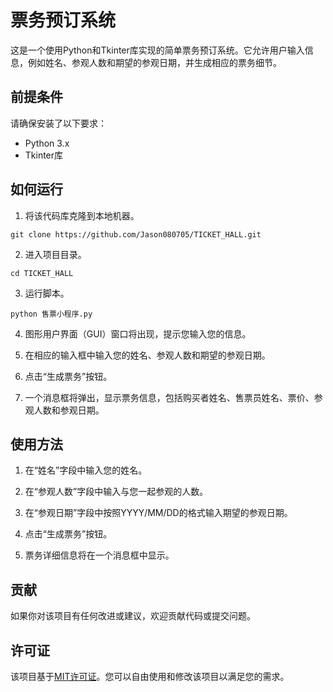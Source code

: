 # 票务预订系统

这是一个使用Python和Tkinter库实现的简单票务预订系统。它允许用户输入信息，例如姓名、参观人数和期望的参观日期，并生成相应的票务细节。

## 前提条件

请确保安装了以下要求：

- Python 3.x
- Tkinter库

## 如何运行

1. 将该代码库克隆到本地机器。

```
git clone https://github.com/Jason080705/TICKET_HALL.git
```

2. 进入项目目录。

```
cd TICKET_HALL
```

3. 运行脚本。

```
python 售票小程序.py
```

4. 图形用户界面（GUI）窗口将出现，提示您输入您的信息。

5. 在相应的输入框中输入您的姓名、参观人数和期望的参观日期。

6. 点击“生成票务”按钮。

7. 一个消息框将弹出，显示票务信息，包括购买者姓名、售票员姓名、票价、参观人数和参观日期。

## 使用方法

1. 在“姓名”字段中输入您的姓名。

2. 在“参观人数”字段中输入与您一起参观的人数。

3. 在“参观日期”字段中按照YYYY/MM/DD的格式输入期望的参观日期。

4. 点击“生成票务”按钮。

5. 票务详细信息将在一个消息框中显示。

## 贡献

如果你对该项目有任何改进或建议，欢迎贡献代码或提交问题。

## 许可证

该项目基于[MIT许可证](LICENSE)。您可以自由使用和修改该项目以满足您的需求。
